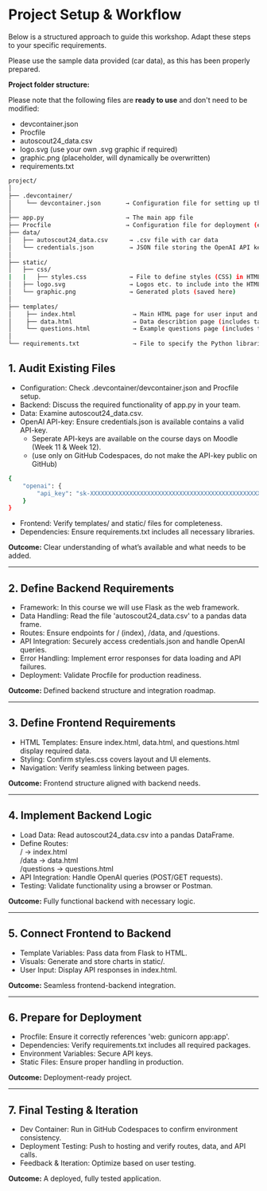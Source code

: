 # Project Setup & Workflow

Below is a structured approach to guide this workshop. Adapt these steps to your specific requirements.

Please use the sample data provided (car data), as this has been properly prepared.

**Project folder structure:**

Please note that the following files are **ready to use** and don't need to be modified:
- devcontainer.json 
- Procfile
- autoscout24_data.csv
- logo.svg (use your own .svg graphic if required)
- graphic.png (placeholder, will dynamically be overwritten)
- requirements.txt

```bash
project/
│
├── .devcontainer/
│    └── devcontainer.json       → Configuration file for setting up the Dev Container
│
├── app.py                       → The main app file
├── Procfile                     → Configuration file for deployment (e.g. on Koyeb)
├── data/
│   ├── autoscout24_data.csv      → .csv file with car data
│   └── credentials.json          → JSON file storing the OpenAI API key
│
├── static/
│   ├── css/
|   |   ├── styles.css            → File to define styles (CSS) in HTML pages
│   ├── logo.svg                  → Logos etc. to include into the HTML pages
│   └── graphic.png               → Generated plots (saved here)
│   
├── templates/
│    ├── index.html                → Main HTML page for user input and output
│    ├── data.html                 → Data describtion page (includes table with all data)
│    └── questions.html            → Example questions page (includes table with example questions)
│
└── requirements.txt               → File to specify the Python libraries
```

## 1. Audit Existing Files

- Configuration: Check .devcontainer/devcontainer.json and Procfile setup.
- Backend: Discuss the required functionality of app.py in your team.
- Data: Examine autoscout24_data.csv.
- OpenAI API-key: Ensure credentials.json is available contains a valid API-key.
  - Seperate API-keys are available on the course days on Moodle (Week 11 & Week 12).
  - (use only on GitHub Codespaces, do not make the API-key public on GitHub)

```bash
{
	"openai": {
		"api_key": "sk-XXXXXXXXXXXXXXXXXXXXXXXXXXXXXXXXXXXXXXXXXXXXXXXXXXXXXXXX"
    }
}
```

- Frontend: Verify templates/ and static/ files for completeness.
- Dependencies: Ensure requirements.txt includes all necessary libraries.

**Outcome:** Clear understanding of what’s available and what needs to be added.

---

## 2. Define Backend Requirements

- Framework: In this course we will use Flask as the web framework.
- Data Handling: Read the file 'autoscout24_data.csv' to a pandas data frame.
- Routes: Ensure endpoints for / (index), /data, and /questions.
- API Integration: Securely access credentials.json and handle OpenAI queries.
- Error Handling: Implement error responses for data loading and API failures.
- Deployment: Validate Procfile for production readiness.

**Outcome:** Defined backend structure and integration roadmap.

---

## 3. Define Frontend Requirements

- HTML Templates: Ensure index.html, data.html, and questions.html display required data.
- Styling: Confirm styles.css covers layout and UI elements.
- Navigation: Verify seamless linking between pages.

**Outcome:** Frontend structure aligned with backend needs.

---

## 4. Implement Backend Logic

- Load Data: Read autoscout24_data.csv into a pandas DataFrame.
- Define Routes:  
    / → index.html  
    /data → data.html  
    /questions → questions.html  
- API Integration: Handle OpenAI queries (POST/GET requests).
- Testing: Validate functionality using a browser or Postman.

**Outcome:** Fully functional backend with necessary logic.

---

## 5. Connect Frontend to Backend

- Template Variables: Pass data from Flask to HTML.
- Visuals: Generate and store charts in static/.
- User Input: Display API responses in index.html.

**Outcome:** Seamless frontend-backend integration.

---

## 6. Prepare for Deployment

- Procfile: Ensure it correctly references 'web: gunicorn app:app'.
- Dependencies: Verify requirements.txt includes all required packages.
- Environment Variables: Secure API keys.
- Static Files: Ensure proper handling in production.

**Outcome:** Deployment-ready project.

---

## 7. Final Testing & Iteration

- Dev Container: Run in GitHub Codespaces to confirm environment consistency.
- Deployment Testing: Push to hosting and verify routes, data, and API calls.
- Feedback & Iteration: Optimize based on user testing.

**Outcome:** A deployed, fully tested application.
